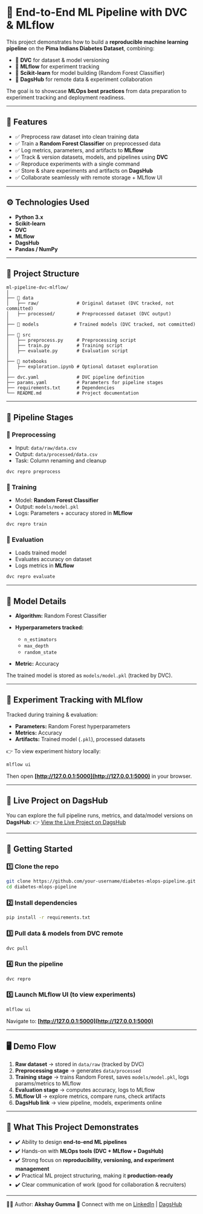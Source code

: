 # 🧩 End-to-End ML Pipeline with DVC & MLflow

This project demonstrates how to build a **reproducible machine learning pipeline** on the **Pima Indians Diabetes Dataset**, combining:

* 🔹 **DVC** for dataset & model versioning
* 🔹 **MLflow** for experiment tracking
* 🔹 **Scikit-learn** for model building (Random Forest Classifier)
* 🔹 **DagsHub** for remote data & experiment collaboration

The goal is to showcase **MLOps best practices** from data preparation to experiment tracking and deployment readiness.

---

## 🚀 Features

* ✅ Preprocess raw dataset into clean training data
* ✅ Train a **Random Forest Classifier** on preprocessed data
* ✅ Log metrics, parameters, and artifacts to **MLflow**
* ✅ Track & version datasets, models, and pipelines using **DVC**
* ✅ Reproduce experiments with a single command
* ✅ Store & share experiments and artifacts on **DagsHub**
* ✅ Collaborate seamlessly with remote storage + MLflow UI

---

## ⚙️ Technologies Used

* **Python 3.x**
* **Scikit-learn**
* **DVC**
* **MLflow**
* **DagsHub**
* **Pandas / NumPy**

---

## 📂 Project Structure

```
ml-pipeline-dvc-mlflow/
│
├── 📂 data
│   ├── raw/              # Original dataset (DVC tracked, not committed)
│   ├── processed/        # Preprocessed dataset (DVC output)
│
├── 📂 models             # Trained models (DVC tracked, not committed)
│
├── 📂 src
│   ├── preprocess.py     # Preprocessing script
│   ├── train.py          # Training script
│   ├── evaluate.py       # Evaluation script
│
├── 📂 notebooks
│   ├── exploration.ipynb # Optional dataset exploration
│
├── dvc.yaml              # DVC pipeline definition
├── params.yaml           # Parameters for pipeline stages
├── requirements.txt      # Dependencies
└── README.md             # Project documentation
```

---

## 🔎 Pipeline Stages

### 🔹 Preprocessing

* Input: `data/raw/data.csv`
* Output: `data/processed/data.csv`
* Task: Column renaming and cleanup

```bash
dvc repro preprocess
```

### 🔹 Training

* Model: **Random Forest Classifier**
* Output: `models/model.pkl`
* Logs: Parameters + accuracy stored in **MLflow**

```bash
dvc repro train
```

### 🔹 Evaluation

* Loads trained model
* Evaluates accuracy on dataset
* Logs metrics in **MLflow**

```bash
dvc repro evaluate
```

---

## 🧠 Model Details

* **Algorithm:** Random Forest Classifier
* **Hyperparameters tracked:**

  * `n_estimators`
  * `max_depth`
  * `random_state`
* **Metric:** Accuracy

The trained model is stored as `models/model.pkl` (tracked by DVC).

---

## 🔬 Experiment Tracking with MLflow

Tracked during training & evaluation:

* **Parameters:** Random Forest hyperparameters
* **Metrics:** Accuracy
* **Artifacts:** Trained model (`.pkl`), processed datasets

👉 To view experiment history locally:

```bash
mlflow ui
```

Then open **[http://127.0.0.1:5000](http://127.0.0.1:5000)** in your browser.

---

## 🔗 Live Project on DagsHub

You can explore the full pipeline runs, metrics, and data/model versions on **DagsHub**:
👉 [View the Live Project on DagsHub](https://dagshub.com/akshaygumma/ml-pipeline)

---

## 📌 Getting Started

### 1️⃣ Clone the repo

```bash
git clone https://github.com/your-username/diabetes-mlops-pipeline.git
cd diabetes-mlops-pipeline
```

### 2️⃣ Install dependencies

```bash
pip install -r requirements.txt
```

### 3️⃣ Pull data & models from DVC remote

```bash
dvc pull
```

### 4️⃣ Run the pipeline

```bash
dvc repro
```

### 5️⃣ Launch MLflow UI (to view experiments)

```bash
mlflow ui
```

Navigate to: **[http://127.0.0.1:5000](http://127.0.0.1:5000)**

---

## 🖥️ Demo Flow

1. **Raw dataset** → stored in `data/raw` (tracked by DVC)
2. **Preprocessing stage** → generates `data/processed`
3. **Training stage** → trains Random Forest, saves `models/model.pkl`, logs params/metrics to MLflow
4. **Evaluation stage** → computes accuracy, logs to MLflow
5. **MLflow UI** → explore metrics, compare runs, check artifacts
6. **DagsHub link** → view pipeline, models, experiments online

---

## 🌟 What This Project Demonstrates

* ✔️ Ability to design **end-to-end ML pipelines**
* ✔️ Hands-on with **MLOps tools (DVC + MLflow + DagsHub)**
* ✔️ Strong focus on **reproducibility, versioning, and experiment management**
* ✔️ Practical ML project structuring, making it **production-ready**
* ✔️ Clear communication of work (good for collaboration & recruiters)

---

👨‍💻 Author: **Akshay Gumma**
🔗 Connect with me on [LinkedIn](https://www.linkedin.com/) | [DagsHub](https://dagshub.com/akshaygumma/ml-pipeline)
